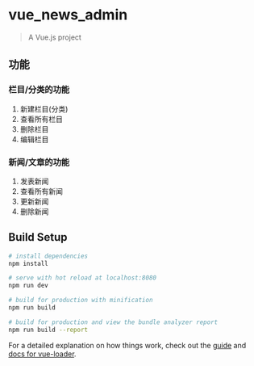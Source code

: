 # vue_news_admin

> A Vue.js project

## 功能 
### 栏目/分类的功能
1. 新建栏目(分类) 
2. 查看所有栏目 
3. 删除栏目  
4. 编辑栏目    
 
 ### 新闻/文章的功能
1. 发表新闻
2. 查看所有新闻
3. 更新新闻
4. 删除新闻 

## Build Setup

``` bash
# install dependencies
npm install

# serve with hot reload at localhost:8080
npm run dev

# build for production with minification
npm run build

# build for production and view the bundle analyzer report
npm run build --report
```

For a detailed explanation on how things work, check out the [guide](http://vuejs-templates.github.io/webpack/) and [docs for vue-loader](http://vuejs.github.io/vue-loader).
